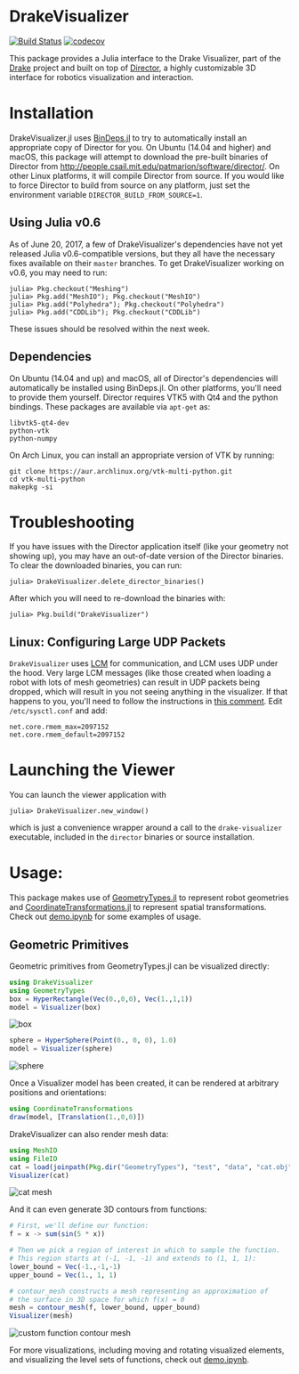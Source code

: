 # DrakeVisualizer

[![Build Status](https://travis-ci.org/rdeits/DrakeVisualizer.jl.svg?branch=master)](https://travis-ci.org/rdeits/DrakeVisualizer.jl)
[![codecov](https://codecov.io/gh/rdeits/DrakeVisualizer.jl/branch/master/graph/badge.svg)](https://codecov.io/gh/rdeits/DrakeVisualizer.jl)

This package provides a Julia interface to the Drake Visualizer, part of the [Drake](http://drake.mit.edu) project and built on top of [Director](https://github.com/RobotLocomotion/director), a highly customizable 3D interface for robotics visualization and interaction.

# Installation

DrakeVisualizer.jl uses [BinDeps.jl](https://github.com/JuliaLang/BinDeps.jl) to try to automatically install an appropriate copy of Director for you. On Ubuntu (14.04 and higher) and macOS, this package will attempt to download the pre-built binaries of Director from <http://people.csail.mit.edu/patmarion/software/director/>. On other Linux platforms, it will compile Director from source. If you would like to force Director to build from source on any platform, just set the environment variable `DIRECTOR_BUILD_FROM_SOURCE=1`. 

## Using Julia v0.6

As of June 20, 2017, a few of DrakeVisualizer's dependencies have not yet released Julia v0.6-compatible versions, but they all have the necessary fixes available on their `master` branches. To get DrakeVisualizer working on v0.6, you may need to run:

    julia> Pkg.checkout("Meshing")
    julia> Pkg.add("MeshIO"); Pkg.checkout("MeshIO")
    julia> Pkg.add("Polyhedra"); Pkg.checkout("Polyhedra")
    julia> Pkg.add("CDDLib"); Pkg.checkout("CDDLib")

These issues should be resolved within the next week. 

## Dependencies

On Ubuntu (14.04 and up) and macOS, all of Director's dependencies will automatically be installed using BinDeps.jl. On other platforms, you'll need to provide them yourself. Director requires VTK5 with Qt4 and the python bindings. These packages are available via `apt-get` as:

    libvtk5-qt4-dev
    python-vtk
    python-numpy

On Arch Linux, you can install an appropriate version of VTK by running:

	git clone https://aur.archlinux.org/vtk-multi-python.git
	cd vtk-multi-python
	makepkg -si

# Troubleshooting

If you have issues with the Director application itself (like your geometry not showing up), you may have an out-of-date version of the Director binaries. To clear the downloaded binaries, you can run:

    julia> DrakeVisualizer.delete_director_binaries()

After which you will need to re-download the binaries with:

    julia> Pkg.build("DrakeVisualizer")

## Linux: Configuring Large UDP Packets

`DrakeVisualizer` uses [LCM](http://lcm-proj.github.io/) for communication, and LCM uses UDP under the hood. Very large LCM messages (like those created when loading a robot with lots of mesh geometries) can result in UDP packets being dropped, which will result in you not seeing anything in the visualizer. If that happens to you, you'll need to follow the instructions in [this comment](https://github.com/rdeits/DrakeVisualizer.jl/issues/19#issuecomment-267429751). Edit `/etc/sysctl.conf` and add:

    net.core.rmem_max=2097152
    net.core.rmem_default=2097152

# Launching the Viewer

You can launch the viewer application with

    julia> DrakeVisualizer.new_window()

which is just a convenience wrapper around a call to the `drake-visualizer` executable, included in the `director` binaries or source installation.

# Usage:

This package makes use of [GeometryTypes.jl](https://github.com/JuliaGeometry/GeometryTypes.jl) to represent robot geometries and [CoordinateTransformations.jl](https://github.com/FugroRoames/CoordinateTransformations.jl) to represent spatial transformations. Check out [demo.ipynb](https://github.com/rdeits/DrakeVisualizer.jl/blob/master/demo.ipynb) for some examples of usage.

## Geometric Primitives

Geometric primitives from GeometryTypes.jl can be visualized directly:

```julia
using DrakeVisualizer
using GeometryTypes
box = HyperRectangle(Vec(0.,0,0), Vec(1.,1,1))
model = Visualizer(box)
```

![box](https://cloud.githubusercontent.com/assets/591886/19826370/3efea352-9d56-11e6-9d6b-695035c5baae.png)

```julia
sphere = HyperSphere(Point(0., 0, 0), 1.0)
model = Visualizer(sphere)
```

![sphere](https://cloud.githubusercontent.com/assets/591886/19826371/414ebec6-9d56-11e6-99e3-73a3bad190b9.png)

Once a Visualizer model has been created, it can be rendered at arbitrary positions and orientations:

```julia
using CoordinateTransformations
draw(model, [Translation(1.,0,0)])
```

DrakeVisualizer can also render mesh data:

```julia
using MeshIO
using FileIO
cat = load(joinpath(Pkg.dir("GeometryTypes"), "test", "data", "cat.obj"))
Visualizer(cat)
```

![cat mesh](https://cloud.githubusercontent.com/assets/591886/19826425/faebbb9e-9d57-11e6-852f-71c91f9ff757.png)

And it can even generate 3D contours from functions:

```julia
# First, we'll define our function:
f = x -> sum(sin(5 * x))

# Then we pick a region of interest in which to sample the function.
# This region starts at (-1, -1, -1) and extends to (1, 1, 1):
lower_bound = Vec(-1.,-1,-1)
upper_bound = Vec(1., 1, 1)

# contour_mesh constructs a mesh representing an approximation of
# the surface in 3D space for which f(x) = 0
mesh = contour_mesh(f, lower_bound, upper_bound)
Visualizer(mesh)
```

![custom function contour mesh](https://cloud.githubusercontent.com/assets/591886/19826595/a1e09484-9d5c-11e6-9268-314059767224.png)


For more visualizations, including moving and rotating visualized elements, and visualizing the level sets of functions, check out [demo.ipynb](https://github.com/rdeits/DrakeVisualizer.jl/blob/master/demo.ipynb).
